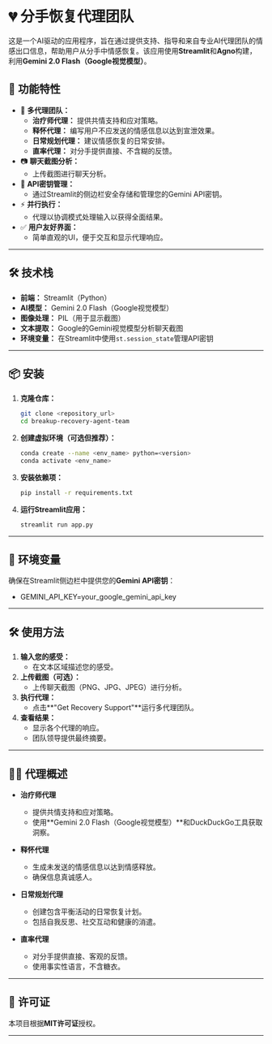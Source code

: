 # 💔 分手恢复代理团队

这是一个AI驱动的应用程序，旨在通过提供支持、指导和来自专业AI代理团队的情感出口信息，帮助用户从分手中情感恢复。该应用使用**Streamlit**和**Agno**构建，利用**Gemini 2.0 Flash（Google视觉模型）**。

## 🚀 功能特性

- 🧠 **多代理团队：** 
    - **治疗师代理：** 提供共情支持和应对策略。
    - **释怀代理：** 编写用户不应发送的情感信息以达到宣泄效果。
    - **日常规划代理：** 建议情感恢复的日常安排。
    - **直率代理：** 对分手提供直接、不含糊的反馈。
- 📷 **聊天截图分析：**
    - 上传截图进行聊天分析。
- 🔑 **API密钥管理：**
    - 通过Streamlit的侧边栏安全存储和管理您的Gemini API密钥。
- ⚡ **并行执行：** 
    - 代理以协调模式处理输入以获得全面结果。
- ✅ **用户友好界面：** 
    - 简单直观的UI，便于交互和显示代理响应。

---

## 🛠️ 技术栈

- **前端：** Streamlit（Python）
- **AI模型：** Gemini 2.0 Flash（Google视觉模型）
- **图像处理：** PIL（用于显示截图）
- **文本提取：** Google的Gemini视觉模型分析聊天截图
- **环境变量：** 在Streamlit中使用`st.session_state`管理API密钥

---

## 📦 安装

1. **克隆仓库：**
   ```bash
   git clone <repository_url>
   cd breakup-recovery-agent-team
   ```

2. **创建虚拟环境（可选但推荐）：**
   ```bash
   conda create --name <env_name> python=<version>
   conda activate <env_name>
   ```

3. **安装依赖项：**
   ```bash
   pip install -r requirements.txt
   ```

4. **运行Streamlit应用：**
   ```bash
   streamlit run app.py
   ```

---

## 🔑 环境变量

确保在Streamlit侧边栏中提供您的**Gemini API密钥**：

- GEMINI_API_KEY=your_google_gemini_api_key

---

## 🛠️ 使用方法

1. **输入您的感受：** 
    - 在文本区域描述您的感受。
2. **上传截图（可选）：**
    - 上传聊天截图（PNG、JPG、JPEG）进行分析。
3. **执行代理：**
    - 点击**"Get Recovery Support"**运行多代理团队。
4. **查看结果：**
    - 显示各个代理的响应。
    - 团队领导提供最终摘要。

---

## 🧑‍💻 代理概述

- **治疗师代理**
    - 提供共情支持和应对策略。
    - 使用**Gemini 2.0 Flash（Google视觉模型）**和DuckDuckGo工具获取洞察。
  
- **释怀代理**
    - 生成未发送的情感信息以达到情感释放。
    - 确保信息真诚感人。

- **日常规划代理**
    - 创建包含平衡活动的日常恢复计划。
    - 包括自我反思、社交互动和健康的消遣。

- **直率代理**
    - 对分手提供直接、客观的反馈。
    - 使用事实性语言，不含糖衣。

---

## 📄 许可证

本项目根据**MIT许可证**授权。

---